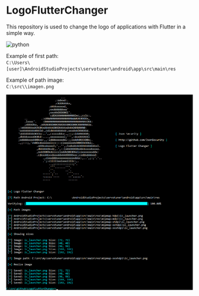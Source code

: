 # LogoFlutterChanger
This repository is used to change the logo of applications with Flutter in a simple way.

![python](https://img.shields.io/badge/python-yellow)

Example of first path:  
`C:\Users\[user]\AndroidStudioProjects\servotuner\android\app\src\main\res`

Example of path image:  
`C:\src\\imagen.png`

<img src="https://github.com/JsonSecurity/Images/blob/main/scripts//logoflutterchanger.png" width="600" />
